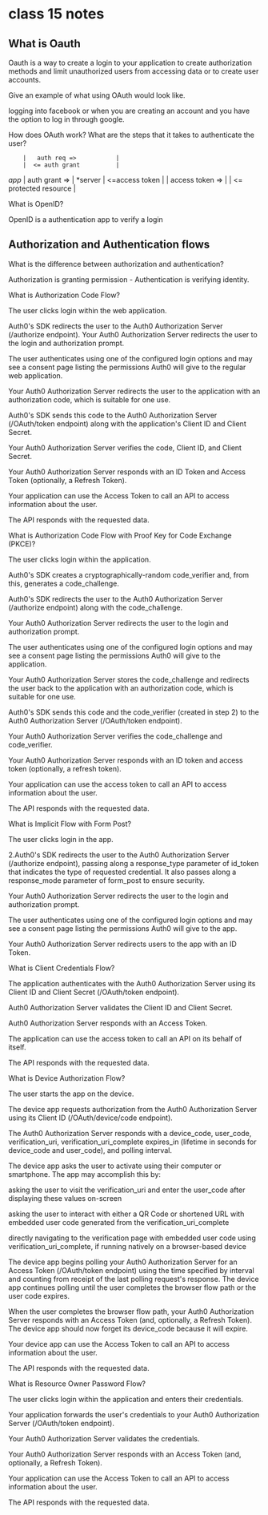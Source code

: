 # class 15 notes

## What is Oauth

Oauth is a way to create a login to your application to create authorization methods and limit unauthorized users from accessing data or to create user accounts.

Give an example of what using OAuth would look like.

logging into facebook or when you are creating an account and you have the option to log in through google.

How does OAuth work? What are the steps that it takes to authenticate the user?

        |   auth req =>           |
        |  <= auth grant          |
 *app*  |  auth grant =>          |    *server
        |  <=access token         |
        |  access token =>        |
        |  <= protected resource  |

What is OpenID?

OpenID is a authentication app to verify a login

## Authorization and Authentication flows

What is the difference between authorization and authentication?

Authorization is granting permission - Authentication is verifying identity.

What is Authorization Code Flow?

The user clicks login within the web application.

Auth0's SDK redirects the user to the Auth0 Authorization Server (/authorize endpoint).
Your Auth0 Authorization Server redirects the user to the login and authorization prompt.

The user authenticates using one of the configured login options and may see a consent page listing the permissions Auth0 will give to the regular web application.

Your Auth0 Authorization Server redirects the user to the application with an authorization code, which is suitable for one use.

Auth0's SDK sends this code to the Auth0 Authorization Server (/OAuth/token endpoint) along with the
application's Client ID and Client Secret.

Your Auth0 Authorization Server verifies the code, Client ID, and Client Secret.

Your Auth0 Authorization Server responds with an ID Token and Access Token (optionally, a Refresh
Token).

Your application can use the Access Token to call an API to access information about the user.

The API responds with the requested data.

What is Authorization Code Flow with Proof Key for Code Exchange (PKCE)?

The user clicks login within the application.

Auth0's SDK creates a cryptographically-random code_verifier and, from this, generates a code_challenge.

Auth0's SDK redirects the user to the Auth0 Authorization Server (/authorize endpoint) along with the code_challenge.

Your Auth0 Authorization Server redirects the user to the login and authorization prompt.

The user authenticates using one of the configured login options and may see a consent page listing the permissions Auth0 will give to the application.

Your Auth0 Authorization Server stores the code_challenge and redirects the user back to the application with an authorization code, which is suitable for one use.

Auth0's SDK sends this code and the code_verifier (created in step 2) to the Auth0 Authorization Server (/OAuth/token endpoint).

Your Auth0 Authorization Server verifies the code_challenge and code_verifier.

Your Auth0 Authorization Server responds with an ID token and access token (optionally, a refresh token).

Your application can use the access token to call an API to access information about the user.

The API responds with the requested data.

What is Implicit Flow with Form Post?

The user clicks login in the app.

2.Auth0's SDK redirects the user to the Auth0 Authorization Server (/authorize endpoint), passing along a response_type parameter of id_token that indicates the type of requested credential. It also passes along a response_mode parameter of form_post to ensure security.

Your Auth0 Authorization Server redirects the user to the login and authorization prompt.

The user authenticates using one of the configured login options and may see a consent page listing the permissions Auth0 will give to the app.

Your Auth0 Authorization Server redirects users to the app with an ID Token.

What is Client Credentials Flow?

The application authenticates with the Auth0 Authorization Server using its Client ID and Client Secret (/OAuth/token endpoint).

Auth0 Authorization Server validates the Client ID and Client Secret.

Auth0 Authorization Server responds with an Access Token.

The application can use the access token to call an API on its behalf of itself.

The API responds with the requested data.

What is Device Authorization Flow?

The user starts the app on the device.

The device app requests authorization from the Auth0 Authorization Server using its Client ID (/OAuth/device/code endpoint).

The Auth0 Authorization Server responds with a device_code, user_code, verification_uri, verification_uri_complete expires_in (lifetime in seconds for device_code and user_code), and polling interval.

The device app asks the user to activate using their computer or smartphone. The app may accomplish this by:

asking the user to visit the verification_uri and enter the user_code after displaying these values on-screen

asking the user to interact with either a QR Code or shortened URL with embedded user code generated from the verification_uri_complete

directly navigating to the verification page with embedded user code using verification_uri_complete, if running natively on a browser-based device

The device app begins polling your Auth0 Authorization Server for an Access Token (/OAuth/token endpoint) using the time specified by interval and counting from receipt of the last polling request's response. The device app continues polling until the user completes the browser flow path or the user code expires.

When the user completes the browser flow path, your Auth0 Authorization Server responds with an Access Token (and, optionally, a Refresh Token). The device app should now forget its device_code because it will expire.

Your device app can use the Access Token to call an API to access information about the user.

The API responds with the requested data.

What is Resource Owner Password Flow?

The user clicks login within the application and enters their credentials.

Your application forwards the user's credentials to your Auth0 Authorization Server (/OAuth/token endpoint).

Your Auth0 Authorization Server validates the credentials.

Your Auth0 Authorization Server responds with an Access Token (and, optionally, a Refresh Token).

Your application can use the Access Token to call an API to access information about the user.

The API responds with the requested data.
